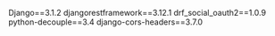 Django==3.1.2
djangorestframework==3.12.1
drf_social_oauth2==1.0.9
python-decouple==3.4
django-cors-headers==3.7.0
